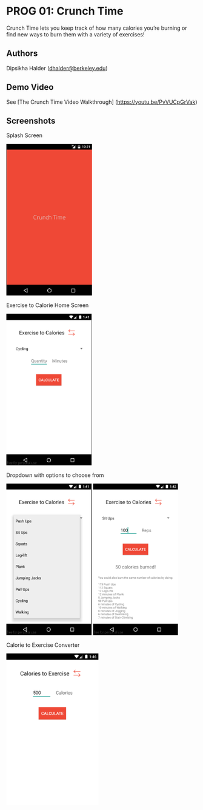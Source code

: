 # PROG 01: Crunch Time

Crunch Time lets you keep track of how many calories you’re burning or find new ways to burn them with a variety of exercises!

## Authors

Dipsikha Halder ([dhalder@berkeley.edu](mailto:dhalder@berkeley.edu))

## Demo Video

See [The Crunch Time Video Walkthrough] (https://youtu.be/PvVUCpGrVak)

## Screenshots

Splash Screen

<img src="screenshots/home0.png" height="400" alt="Screenshot"/>

Exercise to Calorie Home Screen

<img src="screenshots/home1.png" height="400" alt="Screenshot"/>

Dropdown with options to choose from

<img src="screenshots/home2.png" height="400" alt="Screenshot"/>

<img src="screenshots/home3.png" height="400" alt="Screenshot"/>

Calorie to Exercise Converter

<img src="screenshots/home4.png" height="400" alt="Screenshot"/>





